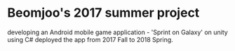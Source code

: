 # Beomjoo's 2017 summer project

developing an Android mobile game application - 'Sprint on Galaxy' on unity using C#
deployed the app from 2017 Fall to 2018 Spring.
